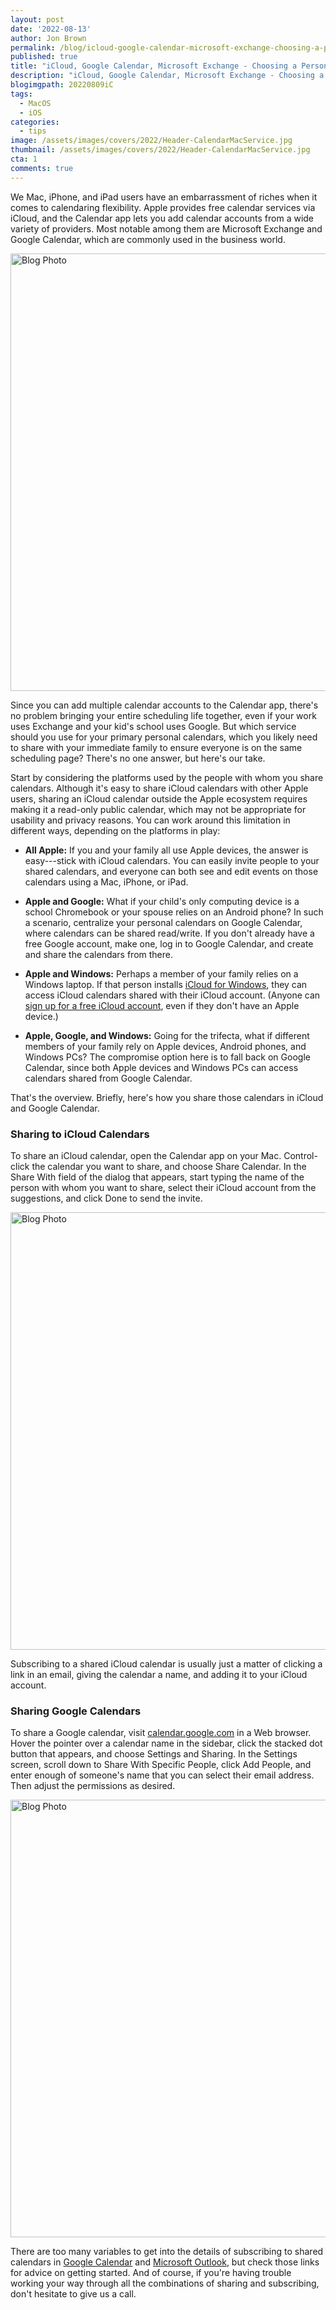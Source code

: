 ```yaml
---
layout: post
date: '2022-08-13'
author: Jon Brown
permalink: /blog/icloud-google-calendar-microsoft-exchange-choosing-a-personal-calendar-service/
published: true
title: "iCloud, Google Calendar, Microsoft Exchange - Choosing a Personal Calendar Service"
description: "iCloud, Google Calendar, Microsoft Exchange - Choosing a Personal Calendar Service"
blogimgpath: 20220809iC
tags:
  - MacOS
  - iOS
categories:
  - tips
image: /assets/images/covers/2022/Header-CalendarMacService.jpg
thumbnail: /assets/images/covers/2022/Header-CalendarMacService.jpg
cta: 1
comments: true
---
```

We Mac, iPhone, and iPad users have an embarrassment of riches when it
comes to calendaring flexibility. Apple provides free calendar services
via iCloud, and the Calendar app lets you add calendar accounts from a
wide variety of providers. Most notable among them are Microsoft
Exchange and Google Calendar, which are commonly used in the business
world.

<img alt="Blog Photo" src="{{ site.site_cdn }}/assets/images/blog/2022/20220809iC/image2.png" class="img-fluid rounded m-2" width="700" />


Since you can add multiple calendar accounts to the Calendar app,
there's no problem bringing your entire scheduling life together, even
if your work uses Exchange and your kid's school uses Google. But which
service should you use for your primary personal calendars, which you
likely need to share with your immediate family to ensure everyone is on
the same scheduling page? There's no one answer, but here's our take.

Start by considering the platforms used by the people with whom you
share calendars. Although it's easy to share iCloud calendars with other
Apple users, sharing an iCloud calendar outside the Apple ecosystem
requires making it a read-only public calendar, which may not be
appropriate for usability and privacy reasons. You can work around this
limitation in different ways, depending on the platforms in play:

-   **All Apple:** If you and your family all use Apple devices, the
    answer is easy---stick with iCloud calendars. You can easily invite
    people to your shared calendars, and everyone can both see and edit
    events on those calendars using a Mac, iPhone, or iPad.


-   **Apple and Google:** What if your child's only computing device is
    a school Chromebook or your spouse relies on an Android phone? In
    such a scenario, centralize your personal calendars on Google
    Calendar, where calendars can be shared read/write. If you don't
    already have a free Google account, make one, log in to Google
    Calendar, and create and share the calendars from there.


-   **Apple and Windows:** Perhaps a member of your family relies on a
    Windows laptop. If that person installs [iCloud for
    Windows](https://support.apple.com/en-us/HT204283), they can access
    iCloud calendars shared with their iCloud account. (Anyone can [sign
    up for a free iCloud
    account](https://support.apple.com/en-us/HT204316), even if they
    don't have an Apple device.)


-   **Apple, Google, and Windows:** Going for the trifecta, what if
    different members of your family rely on Apple devices, Android
    phones, and Windows PCs? The compromise option here is to fall back
    on Google Calendar, since both Apple devices and Windows PCs can
    access calendars shared from Google Calendar.

That's the overview. Briefly, here's how you share those calendars in
iCloud and Google Calendar.​

### Sharing to iCloud Calendars

To share an iCloud calendar, open the Calendar app on your Mac.
Control-click the calendar you want to share, and choose Share Calendar.
In the Share With field of the dialog that appears, start typing the
name of the person with whom you want to share, select their iCloud
account from the suggestions, and click Done to send the invite.

<img alt="Blog Photo" src="{{ site.site_cdn }}/assets/images/blog/2022/20220809iC/image3.png" class="img-fluid rounded m-2" width="700" />

Subscribing to a shared iCloud calendar is usually just a matter of
clicking a link in an email, giving the calendar a name, and adding it
to your iCloud account. ​

### Sharing Google Calendars

To share a Google calendar, visit
[calendar.google.com](https://calendar.google.com/) in a Web browser.
Hover the pointer over a calendar name in the sidebar, click the stacked
dot button that appears, and choose Settings and Sharing. In the
Settings screen, scroll down to Share With Specific People, click Add
People, and enter enough of someone's name that you can select their
email address. Then adjust the permissions as desired.

<img alt="Blog Photo" src="{{ site.site_cdn }}/assets/images/blog/2022/20220809iC/image4.png" class="img-fluid rounded m-2" width="700" />

There are too many variables to get into the details of subscribing to
shared calendars in [Google
Calendar](https://support.google.com/calendar/answer/37100?hl=en&ref_topic=10510447)
and [Microsoft
Outlook](https://support.microsoft.com/en-us/office/see-your-google-calendar-in-outlook-c1dab514-0ad4-4811-824a-7d02c5e77126),
but check those links for advice on getting started. And of course, if
you're having trouble working your way through all the combinations of
sharing and subscribing, don't hesitate to give us a call.